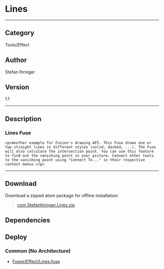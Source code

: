 # Lines
___

## Category
Tools/Effect

## Author
Stefan Ihringer

## Version
1.1

___

## Description
<h3>Lines Fuse</h3>

	<p>Another example for Fusion's drawing API. This Fuse draws one or two straight lines in different styles (solid, dashed, ...). The Fuse will also calculate the intersection point. You can use this feature to find out the vanishing point in your picture. Connect other tools to the vanishing point using "Connect To..." in their respective context menus.</p>
	
	

___

## Download

Download a zipped atom package for offline installation:
> [com.StefanIhringer.Lines.zip](https://gitlab.com/WeSuckLess/Reactor/-/archive/master/Reactor-master.zip?path=Atoms/com.StefanIhringer.Lines)  

## Dependencies

## Deploy

### Common (No Architecture)

<ul>
<li><a href="https://gitlab.com/WeSuckLess/Reactor/-/blob/master/Atoms/com.StefanIhringer.Lines/Fuses/Effect/Lines.fuse?ref_type=heads">Fuses/Effect/Lines.fuse</a></li>
</ul>
